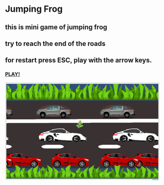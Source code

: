 # Jumping Frog
## this is mini game of jumping frog
## try to reach the end of the roads
## for restart press ESC, play with the arrow keys.
### [PLAY!](https://tommy-bar.itch.io/jumping-frog)
![game](https://github.com/GameDev-Tommy-Bar/jumping_frog_Bar/blob/885c021164f51ad96cea981c959919155fb11e0f/Assets/game_frog.PNG)
